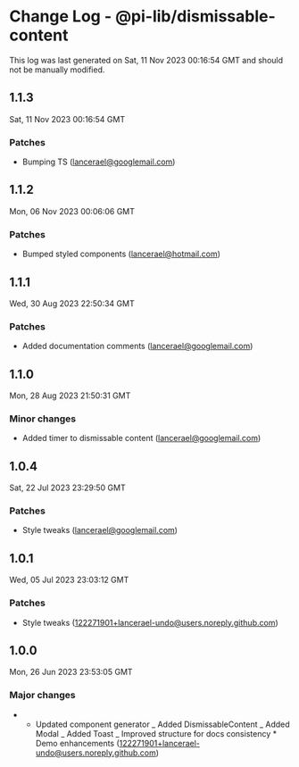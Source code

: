 # Change Log - @pi-lib/dismissable-content

This log was last generated on Sat, 11 Nov 2023 00:16:54 GMT and should not be manually modified.

<!-- Start content -->

## 1.1.3

Sat, 11 Nov 2023 00:16:54 GMT

### Patches

- Bumping TS (lancerael@googlemail.com)

## 1.1.2

Mon, 06 Nov 2023 00:06:06 GMT

### Patches

- Bumped styled components (lancerael@hotmail.com)

## 1.1.1

Wed, 30 Aug 2023 22:50:34 GMT

### Patches

- Added documentation comments (lancerael@googlemail.com)

## 1.1.0

Mon, 28 Aug 2023 21:50:31 GMT

### Minor changes

- Added timer to dismissable content (lancerael@googlemail.com)

## 1.0.4

Sat, 22 Jul 2023 23:29:50 GMT

### Patches

- Style tweaks (lancerael@googlemail.com)

## 1.0.1

Wed, 05 Jul 2023 23:03:12 GMT

### Patches

- Style tweaks (122271901+lancerael-undo@users.noreply.github.com)

## 1.0.0

Mon, 26 Jun 2023 23:53:05 GMT

### Major changes

- - Updated component generator _ Added DismissableContent _ Added Modal _ Added Toast _ Improved structure for docs consistency \* Demo enhancements (122271901+lancerael-undo@users.noreply.github.com)
